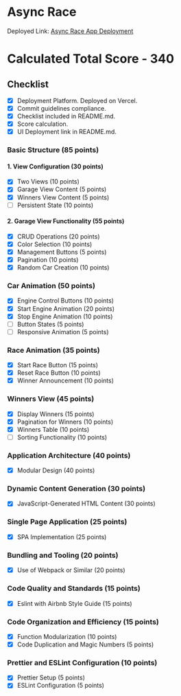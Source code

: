 # Async Race

Deployed Link: [Async Race App Deployment](https://async-race-app-mz.vercel.app/)

# Calculated Total Score - 340

## Checklist

- [x] Deployment Platform. Deployed on Vercel. 
- [x] Commit guidelines compliance.
- [x] Checklist included in README.md.
- [x] Score calculation.
- [x] UI Deployment link in README.md.

### Basic Structure (85 points)

#### 1. View Configuration (30 points)
- [x] Two Views (10 points)
- [x] Garage View Content (5 points)
- [x] Winners View Content (5 points)
- [ ] Persistent State (10 points)

#### 2. Garage View Functionality (55 points)
- [x] CRUD Operations (20 points)
- [x] Color Selection (10 points)
- [x] Management Buttons (5 points)
- [x] Pagination (10 points)
- [x] Random Car Creation (10 points)

### Car Animation (50 points)
- [x] Engine Control Buttons (10 points)
- [x] Start Engine Animation (20 points)
- [x] Stop Engine Animation (10 points)
- [ ] Button States (5 points)
- [ ] Responsive Animation (5 points)

### Race Animation (35 points)
- [x] Start Race Button (15 points)
- [x] Reset Race Button (10 points)
- [x] Winner Announcement (10 points)

### Winners View (45 points)
- [x] Display Winners (15 points)
- [x] Pagination for Winners (10 points)
- [x] Winners Table (10 points)
- [ ] Sorting Functionality (10 points)

### Application Architecture (40 points)
- [x] Modular Design (40 points)

### Dynamic Content Generation (30 points)
- [x] JavaScript-Generated HTML Content (30 points)

### Single Page Application (25 points)
- [x] SPA Implementation (25 points)

### Bundling and Tooling (20 points)
- [x] Use of Webpack or Similar (20 points)

### Code Quality and Standards (15 points)
- [x] Eslint with Airbnb Style Guide (15 points)

### Code Organization and Efficiency (15 points)
- [x] Function Modularization (10 points)
- [x] Code Duplication and Magic Numbers (5 points)

### Prettier and ESLint Configuration (10 points)
- [x] Prettier Setup (5 points)
- [x] ESLint Configuration (5 points)
